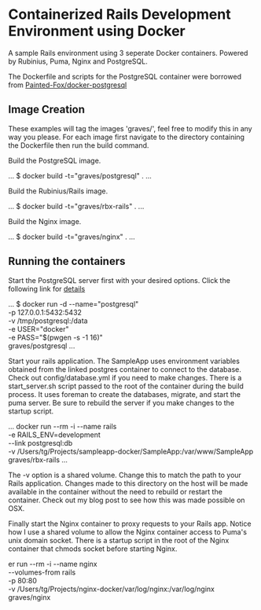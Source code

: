 # Containerized Rails Development Environment using Docker

A sample Rails environment using 3 seperate Docker containers. Powered by
Rubinius, Puma, Nginx and PostgreSQL.

The Dockerfile and scripts for the PostgreSQL container were borrowed from
[Painted-Fox/docker-postgresql][paintedfox]

[paintedfox]: https://github.com/Painted-Fox/docker-postgresql

## Image Creation
These examples will tag the images 'graves/<image-name>', feel free to modify this
in any way you please. For each image first navigate to the directory containing
the Dockerfile then run the build command.

Build the PostgreSQL image.

...
$ docker build -t="graves/postgresql" .
...

Build the Rubinius/Rails image.

...
$ docker build -t="graves/rbx-rails" .
...

Build the Nginx image.

...
$ docker build -t="graves/nginx" .
...

## Running the containers

Start the PostgreSQL server first with your desired options. Click the following
link for [details][postgres-container]

[postgres-container]: https://github.com/graves/RbxNginxPostgresDocker/tree/master/docker-postgresql

...
$ docker run -d --name="postgresql" \
              -p 127.0.0.1:5432:5432 \
              -v /tmp/postgresql:/data \
              -e USER="docker" \
              -e PASS="$(pwgen -s -1 16)" \
              graves/postgresql
...

Start your rails application. The SampleApp uses environment variables obtained from
the linked postgres container to connect to the database. Check out config/database.yml
if you need to make changes. There is a start_server.sh script passed to the root
of the container during the build process. It uses foreman to create the databases,
migrate, and start the puma server. Be sure to rebuild the server if you make changes
to the startup script.

...
docker run --rm -i --name rails \
                    -e RAILS_ENV=development \
                    --link postgresql:db \
                    -v /Users/tg/Projects/sampleapp-docker/SampleApp:/var/www/SampleApp \
                    graves/rbx-rails
...

The -v option is a shared volume. Change this to match the path to your Rails application.
Changes made to this directory on the host will be made available in the container without
the need to rebuild or restart the container. Check out my blog post to see how this was
made possible on OSX.

Finally start the Nginx container to proxy requests to your Rails app. Notice how I use
a shared volume to allow the Nginx container access to Puma's unix domain socket. There 
is a startup script in the root of the Nginx container that chmods socket before starting
Nginx.

er run --rm -i --name nginx \
                    --volumes-from rails \
                    -p 80:80 \
                    -v /Users/tg/Projects/nginx-docker/var/log/nginx:/var/log/nginx \
                    graves/nginx
